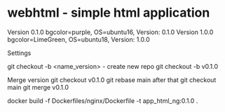# webhtml - simple html application
Version 0.1.0
 bgcolor=purple, OS=ubuntu16, Version: 0.1.0
Version 1.0.0
 bgcolor=LimeGreen, OS=ubuntu18, Version: 1.0.0


Settings

git checkout -b <name_version> - create new repo
git checkout -b v0.1.0 

Merge version
git checkout  v0.1.0
git rebase main
after that
git checkout main
git merge v0.1.0


docker build -f Dockerfiles/nginx/Dockerfile -t app_html_ng:0.1.0 .

